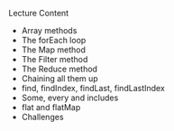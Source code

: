 Lecture Content

* Array methods
* The forEach loop
* The Map method
* The Filter method
* The Reduce method
* Chaining all them up
* find, findIndex, findLast, findLastIndex
* Some, every and includes
* flat and flatMap
* Challenges
